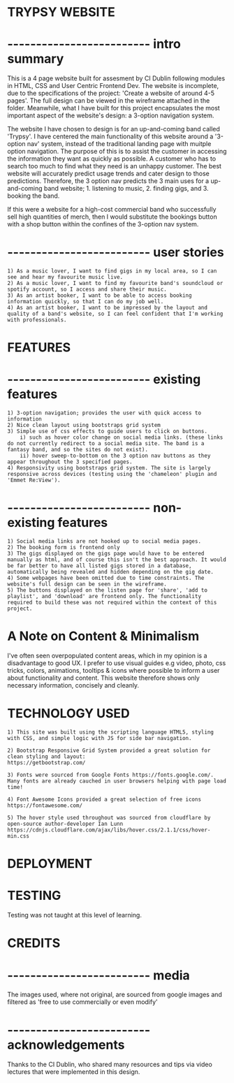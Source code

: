 # TRYPSY WEBSITE

# ------------------------- intro summary 
This is a 4 page website built for assesment by CI Dublin following modules in HTML, CSS and User Centric Frontend Dev. The website is incomplete, due to the specifications of the project: 'Create a website of around 4-5 pages'. The full design can be viewed in the wireframe attached in the folder. Meanwhile, what I have built for this project encapsulates the most important aspect of the website's design: a 3-option navigation system. 

The website I have chosen to design is for an up-and-coming band called 'Trypsy'. I have centered the main functionality of this website around a '3-option nav' system, instead of the traditional landing page with muitple option navigation. The purpose of this is to assist the customer in accessing the information they want as quickly as possible. A customer who has to search too much to find what they need is an unhappy customer. The best website will accurately predict usage trends and cater design to those predictions. Therefore, the 3 option nav predicts the 3 main uses for a up-and-coming band website; 1. listening to music, 2. finding gigs, and 3. booking the band. 

If this were a website for a high-cost commercial band who successfully sell high quantities of merch, then I would substitute the bookings button with a shop button within the confines of the 3-option nav system. 

# ------------------------- user stories 
    1) As a music lover, I want to find gigs in my local area, so I can see and hear my favourite music live.
    2) As a music lover, I want to find my favourite band's soundcloud or spotify account, so I access and share their music.
    3) As an artist booker, I want to be able to access booking information quickly, so that I can do my job well. 
    4) As an artist booker, I want to be impressed by the layout and quality of a band's website, so I can feel confident that I'm working with professionals.  

# FEATURES
# ------------------------- existing features
    1) 3-option navigation; provides the user with quick access to information 
    2) Nice clean layout using bootstraps grid system
    3) Simple use of css effects to guide users to click on buttons. 
        i) such as hover color change on social media links. (these links do not currently redirect to a social media site. The band is a fantasy band, and so the sites do not exist). 
        ii) hover sweep-to-bottom on the 3 option nav buttons as they appear throughout the 3 specified pages.
    4) Responsivity using bootstraps grid system. The site is largely responsive across devices (testing using the 'chameleon' plugin and 'Emmet Re:View').

# ------------------------- non-existing features
    1) Social media links are not hooked up to social media pages. 
    2) The booking form is frontend only
    3) The gigs displayed on the gigs page would have to be entered manually as html, and of course this isn't the best approach. It would be far better to have all listed gigs stored in a database, automatically being revealed and hidden depending on the gig date. 
    4) Some webpages have been omitted due to time constraints. The website's full design can be seen in the wireframe. 
    5) The buttons displayed on the listen page for 'share', 'add to playlist', and 'download' are frontend only. The functionality required to build these was not required within the context of this project. 
    
# A Note on Content & Minimalism
 I've often seen overpopulated content areas, which in my opinion is a disadvantage to good UX. I prefer  to use visual guides e.g video, photo, css tricks, colors, animations, tooltips & icons where possible to inform a user about functionality and content. This website therefore shows only necessary information, concisely and cleanly. 

# TECHNOLOGY USED
    1) This site was built using the scripting language HTML5, styling with CSS, and simple logic with JS for side bar navigation. 
    
    2) Bootstrap Responsive Grid System provided a great solution for clean styling and layout: 
    https://getbootstrap.com/
    
    3) Fonts were sourced from Google Fonts https://fonts.google.com/. Many fonts are already cauched in user browsers helping with page load time!
    
    4) Font Awesome Icons provided a great selection of free icons https://fontawesome.com/
    
    5) The hover style used throughout was sourced from cloudflare by open-source author-developer Ian Lunn
    https://cdnjs.cloudflare.com/ajax/libs/hover.css/2.1.1/css/hover-min.css

# DEPLOYMENT

# TESTING
Testing was not taught at this level of learning. 

# CREDITS 
# ------------------------- media
The images used, where not original, are sourced from google images and filtered as 'free to use commercially or even modify'

# ------------------------- acknowledgements 
Thanks to the CI Dublin, who shared many resources and tips via video lectures that were implemented in this design. 